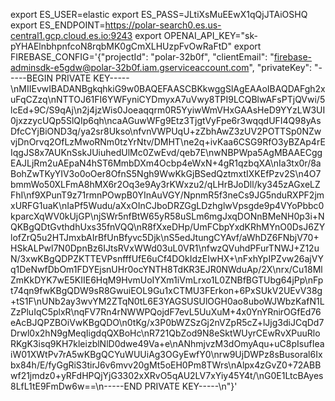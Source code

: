 export ES_USER=elastic
export ES_PASS=JLtiXsMuEEwX1qQjJTAiOSHQ
export ES_ENDPOINT=https://polar-search0.es.us-central1.gcp.cloud.es.io:9243
export OPENAI_API_KEY="sk-pYHAElnbhpnfcoN8rqbMK0gCmXLHUzpFvOwRaFtD"
export FIREBASE_CONFIG='{"projectId": "polar-32b0f", "clientEmail": "firebase-adminsdk-e5gdw@polar-32b0f.iam.gserviceaccount.com", "privateKey": "-----BEGIN PRIVATE KEY-----\nMIIEvwIBADANBgkqhkiG9w0BAQEFAASCBKkwggSlAgEAAoIBAQDAFgh2xuFqCZzq\nNTTOJ61FI6YWFyniCYDmyxA7uVwy8TPI9LCQBlwAFsPTjQVwi/5lcEd+9C/S9qAj\n2j4jzWis0Joeaqqrm0R5YyiwWmVHxGAAsHeD9YYzLW3UI0jxzzycUQp5SlQIp6qh\ncaAGuwWFg9Etz3TjgtVyFpe6r3wqqdUFI4Q98yAsDfcCYjBiOND3q/ya2sr8Ukso\nfvnVWPUqU+zZbhAwZ3zUV2POTTSp0NZwvjDnOrvq2OfLzMwoRNm0tzYrNtv/DMHT\ne2q+ivKaa6CSG9RfO3yBZAp4rEIqgJS8x7AUKnSskJUiuhedUlMc0ZwEvd/qeb7E\nwNBPWpa5AgMBAAECggEAJLjRm2uAEpaN4hST6MmbDXm4Ocbp4eWxN+4gR1qzbqXA\nIa3tx0r/8aBohZwTKyYIV3o0oOer8OfnS5Ngh9WwKkGjBSedQztmxtIXKEfPzv2S\n4O7bmmWo50XLFmA8hMX6r2Oq3e9Ay3rKWxzu2/qLHrBJoDll/ky345zAGxeLZFhI\nf9XPunT9z71rmnPOwpB0YInAuVGY/NpnmR5f3neCs9JG5nduRXPF2jmxURFG1uaK\nIaPf5Wudu/aXxOInCJboDRZGgLDzhglwVpsgde9p4VYoPbbc0kparcXqWV0kUjGP\njSWr5nfBtW65yR58uSLm6mgJxqDONnBMeNH0p3i+NQKBgQDtGvthdhUxs35fnVQQ\nR8fXxeDHp/UmFCbpYxdKRhMYnO0DsJ6ZYlofZrQ5u2HTJmxbAIrBfUnBfyvc5Djk\nS5edJtungCYAvf/aWhDZ6FNbjV70+HSkALPwl7N0DpnBz6IJtsRVxWWd03uL0VR1\nfwzQVuhdPFurTNWJ+Z12uN/3xwKBgQDPZKTTEVPsnfffUfE6uCf4DOkIdzEIwHX+\nFxhYpIPZvw26ajVYq1DeNwfDbOm1FDYEjsnUHr0ocYNTH8TdKR3EJR0NWduAp/2X\nrx/Cu18MlZmKkDYK7wE5KIIE6HqM9HvmUoIYXm1iVmLrxo1L0ZNBfBGTUbg64jPp\nFpt74qn9fwKBgQDW9sR8GwuiEOL9Gu1xCTMU3FErkon+6PxSUkV2UEvV38g+tS1F\nUNb2ay3wvYM2ZTqN0tL6E3YAGSUSUlOGH0ao8uboWJWbzKafN1LZzPluIqC5plxR\nqFV7Rn4rNWWPQojdF7evL5UuXuM+4x0YnYRnirOGfEd76eAcBJQPZBOiVwKBgQDO\n0tKg/x3P0bWZSzGj2nVZpR5cZ+lJjg3diJCqDd7Drwl0x2hN9gMeqIigdqQXBoHc\nR721QbZod9N8eSktWUyrCEwRvXPuuRloRKgK3isq9KH7kleizblNlD0dwe49Va+e\nANhmjvzM3dOmyAqu+uC8pIsufIeaiW01XWtPv7rA5wKBgQCYuWUUiAg3OGyEwfY0\nrw9UjDWPz8sBusoral6Ixbx84h/E/fyGgRiS3tirJ6v6mvv20gMt5oEH0Pm8TWrs\nAlpx4zGvZ0+72ABBwf21jmdz0+yRFdHPQjYjG3302xXRvO5qAU2LV7xYiy45Y4t/\nG0E1LtcBAyes8LfL1tE9FmDw6w==\n-----END PRIVATE KEY-----\n"}'

